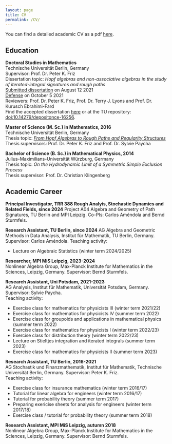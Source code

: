 ```yaml
---
layout: page
title: CV
permalink: /CV/
---
```


You can find a detailed academic CV as a pdf [here](/files/RosaPreissCV.pdf).

## Education


__Doctoral Studies in Mathematics__  
Technische Universität Berlin, Germany  
Supervisor: Prof. Dr. Peter K. Friz  
Dissertation topic: _Hopf algebras and non-associative algebras in the study of iterated-integral signatures and rough paths_  
[Submitted dissertation](/files/RosaPreissSubmittedDissertation.pdf) on August 12 2021  
[Defense](/files/RosaPreissDefenseSlides.pdf) on October 5 2021  
Reviewers: Prof. Dr. Peter K. Friz, Prof. Dr. Terry J. Lyons and Prof. Dr. Kurusch Ebrahimi-Fard  
Find the accepted dissertation [here](/files/RosaPreissThesis.pdf) or at the TU repository: [doi:10.14279/depositonce-16256](http://dx.doi.org/10.14279/depositonce-16256).


__Master of Science (M. Sc.) in Mathematics, 2016__  
Technische Universität Berlin, Germany  
Thesis topic: [_From Hopf Algebras to Rough Paths and Regularity Structures_](/files/HopfAlgebrasRoughPathsRegularityStructures.pdf)  
Thesis supervisors: Prof. Dr. Peter K. Friz and Prof. Dr. Sylvie Paycha

__Bachelor of Science (B. Sc.) in Mathematical Physics, 2014__  
Julius-Maximilians-Universität Würzburg, Germany  
Thesis topic: _On the Hydrodynamic Limit of a Symmetric Simple Exclusion Process_  
Thesis supervisor: Prof. Dr. Christian Klingenberg

## Academic Career

__Principal Investigator, TRR 388 Rough Analyis, Stochastic Dynamics and Related Fields, since 2024__
Project A04 Algebra and Geometry of Path Signatures, TU Berlin and MPI Leipzig. Co-PIs: Carlos Améndola and Bernd Sturmfels.

__Research Assistant, TU Berlin, since 2024__
AG Algebra and Geometric Methods in Data Analysis, Institut für Mathematik, TU Berlin, Germany. Supervisor: Carlos Améndola.
Teaching activity:
* Lecture on Algebraic Statistics (winter term 2024/2025)

__Researcher, MPI MiS Leipzig, 2023-2024__  
Nonlinear Algebra Group, Max-Planck Institute for Mathematics in the Sciences, Leipzig, Germany. Supervisor: Bernd Sturmfels.

__Research Assistant, Uni Potsdam, 2021-2023__  
AG Analysis, Institut für Mathematik, Universität Potsdam, Germany. Supervisor: Sylvie Paycha.  
Teaching activity:
* Exercise class for mathematics for physicists III (winter term 2021/22)
* Exercise class for mathematics for physicists IV (summer term 2022)
* Exercise class for groupoids and applications in mathematical physics (summer term 2022)
* Exercise class for mathematics for physicists I (winter term 2022/23)
* Exercise class for distribution theory (winter term 2022/23)
* Lecture on Stieltjes integration and iterated integrals (summer term 2023)
* Exercise class for mathematics for physicists II (summer term 2023)

__Research Assistant, TU Berlin, 2016-2021__  
AG Stochastik und Finanzmathematik, Institut für Mathematik, Technische Universität Berlin, Germany. Supervisor: Peter K. Friz.  
Teaching activity:
* Exercise class for insurance mathematics (winter term 2016/17)
* Tutorial for linear algebra for engineers (winter term 2016/17)
* Tutorial for probability theory (summer term 2017)
* Preparing exericise sheets for analysis for engineers (winter term 2017/18)
* Exercise class / tutorial for probability theory (summer term 2018)

__Research Assistant, MPI MiS Leipzig, autumn 2018__  
Nonlinear Algebra Group, Max-Planck Institute for Mathematics in the Sciences, Leipzig, Germany. Supervisor: Bernd Sturmfels.
